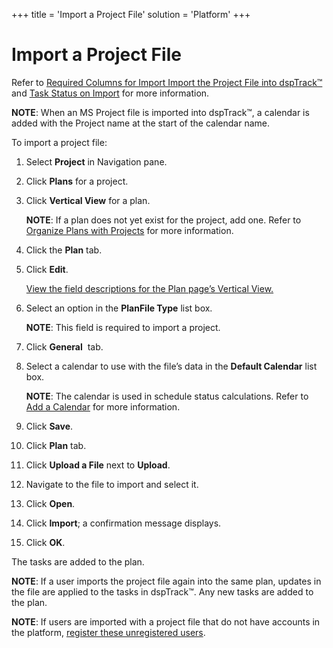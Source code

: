 +++
title = 'Import a Project File'
solution = 'Platform'
+++

# Import a Project File

Refer to [Required Columns for Import Import the Project File into
dspTrack™](Required_Columns_for_Import.htm) and [Task Status on
Import](../Page_Desc/Task_Status_on_Import.htm) for more information.

<span style="font-weight: bold;">NOTE</span>: When an MS Project file is
imported into dspTrack™, a calendar is added with the Project name at
the start of the calendar name.

To import a project file:

1.  Select **Project** in Navigation pane.

2.  Click <span style="font-weight: bold;">Plans</span> for a project.

3.  Click **Vertical View** for a plan.
    
    <span style="font-weight: bold;">NOTE</span>: If a plan does not yet
    exist for the project, add one. Refer to [Organize Plans with
    Projects](Organize_Plans_with_Projects.htm) for more information.

4.  Click the <span style="font-weight: bold;">Plan</span> tab.

5.  Click **Edit**.
    
    [View the field descriptions for the Plan page’s Vertical
    View.](../Page_Desc/Plan_H.htm#Plan_V)

6.  Select an option in the
    <span style="font-weight: bold;">Plan</span>**File Type** list box.
    
    <span style="font-weight: bold;">NOTE</span>: This field is required
    to import a project.

7.  Click <span style="font-weight: bold;">General</span>  tab.

8.  Select a calendar to use with the file’s data in the **Default
    Calendar** list box.
    
    **NOTE**: The calendar is used in schedule status calculations.
    Refer to [Add a
    Calendar](../../Common/Use_Cases/Add_a_Calendar.htm)<span> for more
    information.</span>

9.  Click **Save**.

10. Click <span style="font-weight: bold;">Plan</span> tab.

11. Click **Upload a File** next to
    <span style="font-weight: bold;">Upload</span>.

12. Navigate to the file to import and select it.

13. Click **Open**.

14. Click **Import**; a confirmation message displays.

15. Click **OK**.

The tasks are added to the plan.

**NOTE**: If a user imports the project file again into the same plan,
updates in the file are applied to the tasks in dspTrack™. Any new tasks
are added to the plan.

**NOTE**: If users are imported with a project file that do not have
accounts in the platform, [register these unregistered
users](Register_Unregistered_Users_Imprtd_dspTrack.htm).

